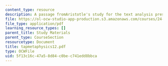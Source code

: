 ```yaml
---
content_type: resource
description: A passage fromAristotle's study for the text analysis presentation.
file: https://ol-ocw-studio-app-production.s3.amazonaws.com/courses/24-200-ancient-philosophy-fall-2004/5f13c16c47a58d84c0bec741edd8bbca_tapmetaphysics12.pdf
file_type: application/pdf
learning_resource_types: []
parent_title: Study Materials
parent_type: CourseSection
resourcetype: Document
title: tapmetaphysics12.pdf
type: OCWFile
uid: 5f13c16c-47a5-8d84-c0be-c741edd8bbca
---
```

